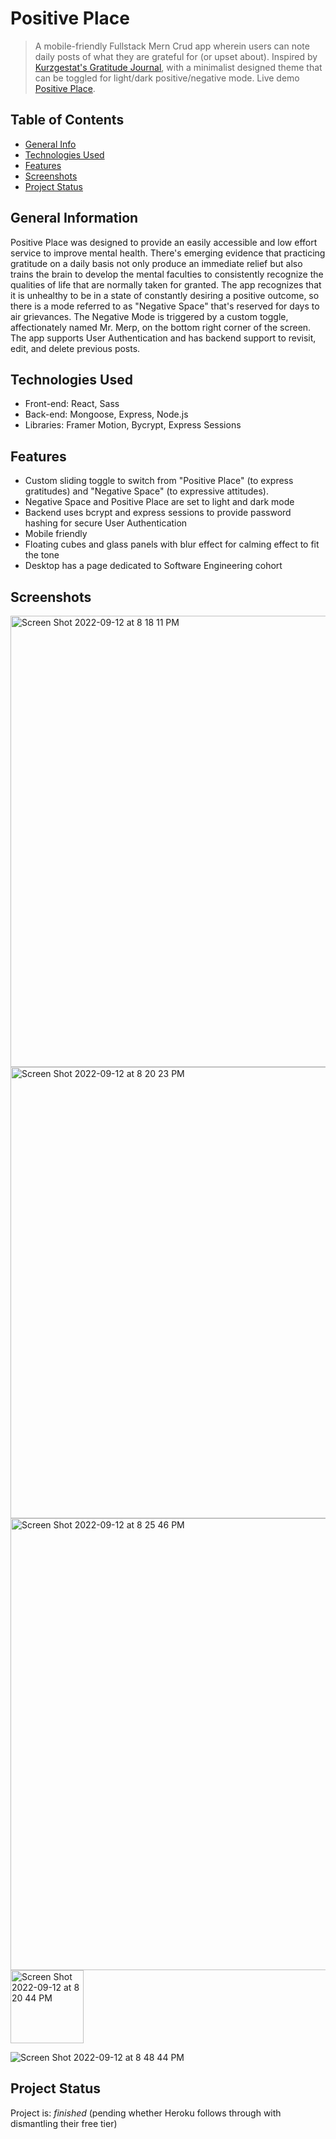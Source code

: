 # Positive Place
>  A mobile-friendly Fullstack Mern Crud app wherein users can note daily posts of what they are grateful for (or upset about). Inspired by [Kurzgestat's Gratitude Journal](https://shop-us.kurzgesagt.org/products/gratitude-journal?variant=32410837352496), with a minimalist designed theme that can be toggled for light/dark positive/negative mode.
> Live demo [Positive Place](https://positive-place.netlify.app/).

## Table of Contents
* [General Info](#general-information)
* [Technologies Used](#technologies-used)
* [Features](#features)
* [Screenshots](#screenshots)
* [Project Status](#project-status)


## General Information
Positive Place was designed to provide an easily accessible and low effort service to improve mental health. There's emerging evidence that practicing gratitude on a daily basis not only produce an immediate relief but also trains the brain to develop the mental faculties to consistently recognize the qualities of life that are normally taken for granted. The app recognizes that it is unhealthy to be in a state of constantly desiring a positive outcome, so there is a mode referred to as "Negative Space" that's reserved for days to air grievances. The Negative Mode is triggered by a custom toggle, affectionately named Mr. Merp, on the bottom right corner of the screen. The app supports User Authentication and has backend support to revisit, edit, and delete previous posts.



## Technologies Used
- Front-end: React, Sass
- Back-end: Mongoose, Express, Node.js
- Libraries: Framer Motion, Bycrypt, Express Sessions


## Features
- Custom sliding toggle to switch from "Positive Place" (to express gratitudes) and "Negative Space" (to expressive attitudes).
- Negative Space and Positive Place are set to light and dark mode
- Backend uses bcrypt and express sessions to provide password hashing for secure User Authentication
- Mobile friendly
- Floating cubes and glass panels with blur effect for calming effect to fit the tone
- Desktop has a page dedicated to Software Engineering cohort


## Screenshots

<img width="722" alt="Screen Shot 2022-09-12 at 8 18 11 PM" src="https://user-images.githubusercontent.com/82473096/189783114-d3ee1e85-3906-4e04-97a9-088cdec527fd.png">

<img width="722" alt="Screen Shot 2022-09-12 at 8 20 23 PM" src="https://user-images.githubusercontent.com/82473096/189783107-7eb6a592-f628-4643-b657-086059ed283b.png">

<img width="723" alt="Screen Shot 2022-09-12 at 8 25 46 PM" src="https://user-images.githubusercontent.com/82473096/189783147-629c54a4-25ee-42ed-8d21-552fa8231f6b.png">

<img width="117" alt="Screen Shot 2022-09-12 at 8 20 44 PM" src="https://user-images.githubusercontent.com/82473096/189783133-a5f625ff-e38d-4f80-b5f4-738c956308dd.png">

![Screen Shot 2022-09-12 at 8 48 44 PM](https://user-images.githubusercontent.com/82473096/189783531-13fd6153-da41-4112-867f-2b5d08906853.png)

## Project Status
Project is: _finished_ (pending whether Heroku follows through with dismantling their free tier)
